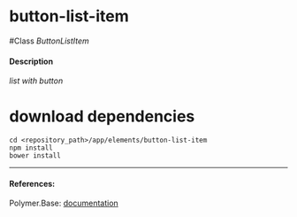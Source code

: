 button-list-item
=========


#Class
*ButtonListItem*

#### Description
*list with button*

# download dependencies
```
cd <repository_path>/app/elements/button-list-item
npm install
bower install
```

____________
#### References:
Polymer.Base: [documentation](http://polymer.github.io/polymer/)



